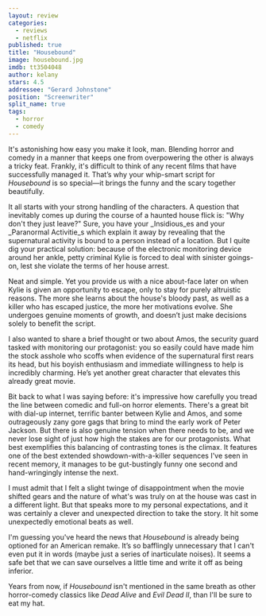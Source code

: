 ```yaml
---
layout: review
categories: 
  - reviews
  - netflix
published: true
title: "Housebound"
image: housebound.jpg
imdb: tt3504048
author: kelany
stars: 4.5
addressee: "Gerard Johnstone"
position: "Screenwriter"
split_name: true
tags: 
  - horror
  - comedy
---
```


It's astonishing how easy you make it look, man. Blending horror and comedy in a manner that keeps one from overpowering the other is always a tricky feat. Frankly, it's difficult to think of any recent films that have successfully managed it. That’s why your whip-smart script for _Housebound_ is so special—it brings the funny and the scary together beautifully. 

It all starts with your strong handling of the characters. A question that inevitably comes up during the course of a haunted house flick is: "Why don't they just leave?" Sure, you have your _Insidious_es and your _Paranormal Activitie_s which explain it away by revealing that the supernatural activity is bound to a person instead of a location. But I quite dig your practical solution: because of the electronic monitoring device around her ankle, petty criminal Kylie is forced to deal with sinister goings-on, lest she violate the terms of her house arrest.  

Neat and simple. Yet you provide us with a nice about-face later on when Kylie is given an opportunity to escape, only to stay for purely altruistic reasons. The more she learns about the house's bloody past, as well as a killer who has escaped justice, the more her motivations evolve. She undergoes genuine moments of growth, and doesn’t just make decisions solely to benefit the script.

I also wanted to share a brief thought or two about Amos, the security guard tasked with monitoring our protagonist: you so easily could have made him the stock asshole who scoffs when evidence of the supernatural first rears its head, but his boyish enthusiasm and immediate willingness to help is incredibly charming. He’s yet another great character that elevates this already great movie.

Bit back to what I was saying before: it's impressive how carefully you tread the line between comedic and full-on horror elements. There's a great bit with dial-up internet, terrific banter between Kylie and Amos, and some outrageously zany gore gags that bring to mind the early work of Peter Jackson. But there is also genuine tension when there needs to be, and we never lose sight of just how high the stakes are for our protagonists. What best exemplifies this balancing of contrasting tones is the climax. It features one of the best extended showdown-with-a-killer sequences I've seen in recent memory, it manages to be gut-bustingly funny one second and hand-wringingly intense the next.

I must admit that I felt a slight twinge of disappointment when the movie shifted gears and the nature of what's was truly on at the house was cast in a different light. But that speaks more to my personal expectations, and it was certainly a clever and unexpected direction to take the story. It hit some unexpectedly emotional beats as well.

I'm guessing you've heard the news that _Housebound_ is already being optioned for an American remake. It’s so bafflingly unnecessary that I can't even put it in words (maybe just a series of inarticulate noises). It seems a safe bet that we can save ourselves a little time and write it off as being inferior.  

Years from now, if _Housebound_ isn't mentioned in the same breath as other horror-comedy classics like _Dead Alive_ and _Evil Dead II_, than I'll be sure to eat my hat.